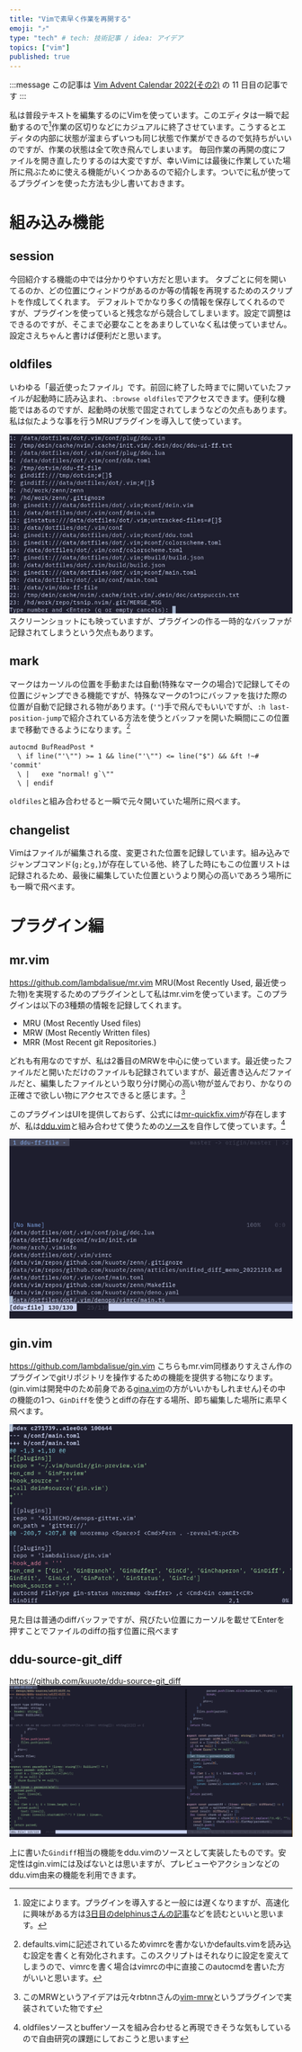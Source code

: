 ```yaml
---
title: "Vimで素早く作業を再開する"
emoji: "⤴"
type: "tech" # tech: 技術記事 / idea: アイデア
topics: ["vim"]
published: true
---
```


:::message
この記事は [Vim Advent Calendar 2022(その2)](https://qiita.com/advent-calendar/2022/vim) の 11 日目の記事です
:::

私は普段テキストを編集するのにVimを使っています。このエディタは一瞬で起動するので[^1]作業の区切りなどにカジュアルに終了させています。こうするとエディタの内部に状態が溜まらずいつも同じ状態で作業ができるので気持ちがいいのですが、作業の状態は全て吹き飛んでしまいます。
毎回作業の再開の度にファイルを開き直したりするのは大変ですが、幸いVimには最後に作業していた場所に飛ぶために使える機能がいくつかあるので紹介します。ついでに私が使ってるプラグインを使った方法も少し書いておきます。

# 組み込み機能

## session

今回紹介する機能の中では分かりやすい方だと思います。
タブごとに何を開いてるのか、どの位置にウィンドウがあるのか等の情報を再現するためのスクリプトを作成してくれます。
デフォルトでかなり多くの情報を保存してくれるのですが、プラグインを使っていると残念ながら競合してしまいます。設定で調整はできるのですが、そこまで必要なことをあまりしていなく私は使っていません。設定さえちゃんと書けば便利だと思います。

## oldfiles

いわゆる「最近使ったファイル」です。前回に終了した時までに開いていたファイルが起動時に読み込まれ、`:browse oldfiles`でアクセスできます。便利な機能ではあるのですが、起動時の状態で固定されてしまうなどの欠点もあります。私は似たような事を行うMRUプラグインを導入して使っています。

![oldfiles](/images/vimadvent2022/oldfiles.png)
スクリーンショットにも映っていますが、プラグインの作る一時的なバッファが記録されてしまうという欠点もあります。

## mark

マークはカーソルの位置を手動または自動(特殊なマークの場合)で記録してその位置にジャンプできる機能ですが、特殊なマークの1つにバッファを抜けた際の位置が自動で記録される物があります。(`'"`)手で飛んでもいいですが、`:h last-position-jump`で紹介されている方法を使うとバッファを開いた瞬間にこの位置まで移動できるようになります。[^2]

```vim
autocmd BufReadPost *
  \ if line("'\"") >= 1 && line("'\"") <= line("$") && &ft !~# 'commit'
  \ |   exe "normal! g`\""
  \ | endif
```

`oldfiles`と組み合わせると一瞬で元々開いていた場所に飛べます。

## changelist

Vimはファイルが編集される度、変更された位置を記録しています。組み込みでジャンプコマンド(`g;`と`g,`)が存在している他、終了した時にもこの位置リストは記録されるため、最後に編集していた位置というより関心の高いであろう場所にも一瞬で飛べます。

# プラグイン編

## mr.vim

https://github.com/lambdalisue/mr.vim
MRU(Most Recently Used, 最近使った物)を実現するためのプラグインとして私はmr.vimを使っています。このプラグインは以下の3種類の情報を記録してくれます。
- MRU (Most Recently Used files)
- MRW (Most Recently Written files)
- MRR (Most Recent git Repositories.)

どれも有用なのですが、私は2番目のMRWを中心に使っています。最近使ったファイルだと開いただけのファイルも記録されていますが、最近書き込んだファイルだと、編集したファイルという取り分け関心の高い物が並んでおり、かなりの正確さで欲しい物にアクセスできると感じます。[^3]

このプラグインはUIを提供しておらず、公式には[mr-quickfix.vim](https://github.com/lambdalisue/mr-quickfix.vim)が存在しますが、私は[ddu.vim](https://zenn.dev/shougo/articles/ddu-vim-beta)と組み合わせて使うための[ソース](https://github.com/kuuote/ddu-source-mr)を自作して使っています。[^4]

![ddu.vim](/images/vimadvent2022/ddu.png)

## gin.vim

https://github.com/lambdalisue/gin.vim
こちらもmr.vim同様ありすえさん作のプラグインでgitリポジトリを操作するための機能を提供する物になります。(gin.vimは開発中のため前身である[gina.vim](https://github.com/lambdalisue/gina.vim)の方がいいかもしれません)その中の機能の1つ、`GinDiff`を使うとdiffの存在する場所、即ち編集した場所に素早く飛べます。

![gin.vim](/images/vimadvent2022/gin.png)

見た目は普通のdiffバッファですが、飛びたい位置にカーソルを載せてEnterを押すことでファイルのdiffの指す位置に飛べます

## ddu-source-git_diff

https://github.com/kuuote/ddu-source-git_diff
![ddu-source-git_diff](https://raw.githubusercontent.com/kuuote/files/main/ddu-source-git_diff.png)

上に書いた`Gindiff`相当の機能をddu.vimのソースとして実装したものです。安定性はgin.vimには及ばないとは思いますが、プレビューやアクションなどのddu.vim由来の機能を利用できます。

[^1]: 設定によります。プラグインを導入すると一般には遅くなりますが、高速化に興味がある方は[3日目のdelphinusさんの記事](https://qiita.com/delphinus/items/fb905e452b2de72f1a0f)などを読むといいと思います。
[^2]: defaults.vimに記述されているためvimrcを書かないかdefaults.vimを読み込む設定を書くと有効化されます。このスクリプトはそれなりに設定を変えてしまうので、vimrcを書く場合はvimrcの中に直接このautocmdを書いた方がいいと思います。
[^3]:このMRWというアイデアは元々rbtnnさんの[vim-mrw](https://github.com/rbtnn/vim-mrw)というプラグインで実装されていた物です
[^4]:oldfilesソースとbufferソースを組み合わせると再現できそうな気もしているので自由研究の課題にしておこうと思います
